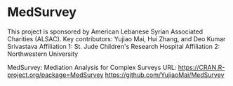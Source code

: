 # MedSurvey
This project is sponsored by American Lebanese Syrian Associated Charities (ALSAC).
Key contributors: Yujiao Mai, Hui Zhang, and Deo Kumar Srivastava
Affiliation 1: St. Jude Children's Research Hospital
Affiliation 2: Northwestern University

MedSurvey: Mediation Analysis for Complex Surveys 
URL: https://CRAN.R-project.org/package=MedSurvey 
  https://github.com/YujiaoMai/MedSurvey

